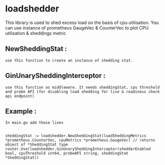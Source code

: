 # loadshedder

 This library is used to shed excess load on the basis of cpu utilisation. You can use instance of prometheus GaugeVec & CounterVec to plot CPU utilisation & sheddings metric

## NewSheddingStat : 
    use this function to create an instance of shedding stat.

 

## GinUnarySheddingInterceptor : 
    use this function as middleware. It needs sheddingStat, cpu threshold and probe API (for disabling load shedding for live & readiness check api endpoint)


## Example :
    In main.go add these lines 


    sheddingStat := loadshedder.NewSheddingStat(loadSheddingMetrics *prometheus.CounterVec, cpuMetrics *prometheus.GaugeVec) // returns object of *SheddingStat type
    router.Use(loadshedder.GinUnarySheddingInterceptor(shedderEnabled bool, cpuThreshold int64, probeAPI string, sheddingStat *SheddingStat))
